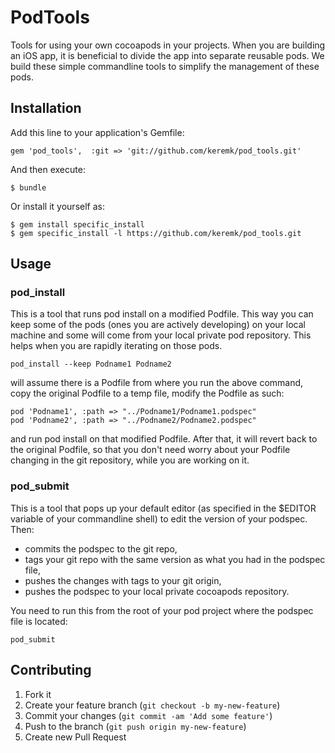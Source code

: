 # PodTools

Tools for using your own cocoapods in your projects. When you are building an iOS app, 
it is beneficial to divide the app into separate reusable pods. We build these simple commandline tools to simplify the management of these pods.

## Installation

Add this line to your application's Gemfile:

    gem 'pod_tools',  :git => 'git://github.com/keremk/pod_tools.git'

And then execute:

    $ bundle

Or install it yourself as:

    $ gem install specific_install
    $ gem specific_install -l https://github.com/keremk/pod_tools.git

## Usage

### pod_install

This is a tool that runs pod install on a modified Podfile. This way you can keep some of the pods (ones you are actively developing) on your local machine and some will come from your local private pod repository. This helps when you are rapidly iterating on those pods.

    pod_install --keep Podname1 Podname2

will assume there is a Podfile from where you run the above command, copy the original Podfile to a temp file, modify the Podfile as such:

    pod 'Podname1', :path => "../Podname1/Podname1.podspec"
    pod 'Podname2', :path => "../Podname2/Podname2.podspec"

and run pod install on that modified Podfile. After that, it will revert back to the original Podfile, so that you don't need worry about your Podfile changing in the git repository, while you are working on it.

### pod_submit

This is a tool that pops up your default editor (as specified in the $EDITOR variable of your commandline shell) to edit the version of your podspec. Then:
* commits the podspec to the git repo, 
* tags your git repo with the same version as what you had in the podspec file,
* pushes the changes with tags to your git origin,
* pushes the podspec to your local private cocoapods repository.  

You need to run this from the root of your pod project where the podspec file is located:

    pod_submit

## Contributing

1. Fork it
2. Create your feature branch (`git checkout -b my-new-feature`)
3. Commit your changes (`git commit -am 'Add some feature'`)
4. Push to the branch (`git push origin my-new-feature`)
5. Create new Pull Request

